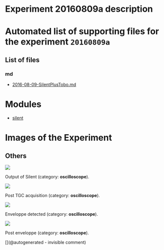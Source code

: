 # Experiment 20160809a description





# Automated list of supporting files for the __experiment `20160809a`__

## List of files

### md

* [2016-08-09-SilentPlusTobo.md](/silent/2016-08-09-SilentPlusTobo.md)





# Modules

* [silent](/silent/)




# Images of the Experiment

## Others

![](/silent/images/SilentOutput.JPG)

Output of Silent (category: __oscilloscope__).

![](/silent/images/SilentPostTGC.JPG)

Post TGC acquisition (category: __oscilloscope__).

![](/silent/images/SilentEnveloppeFinal.JPG)

Enveloppe detected (category: __oscilloscope__).

![](/silent/images/SilentPostEnveloppe.JPG)

Post enveloppe (category: __oscilloscope__).










[](@autogenerated - invisible comment)